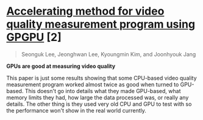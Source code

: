 # [Accelerating method for video quality measurement program using GPGPU](http://dl.acm.org/citation.cfm?id=2987414) [2]

> Seonguk Lee, Jeonghwan Lee, Kyoungmin Kim, and Joonhyouk Jang

**GPUs are good at measuring video quality**

This paper is just some results showing that some CPU-based video quality measurement program worked almost twice as good when turned to GPU-based. This doesn't go into details what they made GPU-based, what memory limits they had, how large the data processed was, or really any details. The other thing is they used very old CPU and GPU to test with so the performance won't show in the real world currently.
